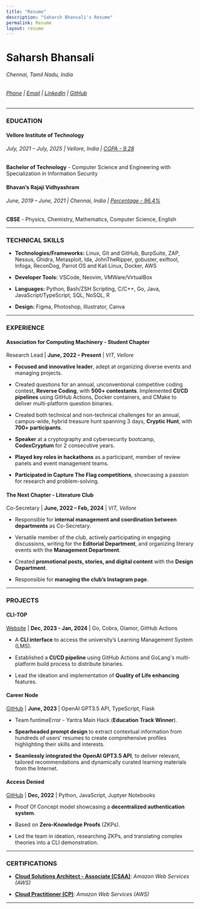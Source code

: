 ```yaml
---
title: "Resume"
description: "Saharsh Bhansali's Resume"
permalink: Resume
layout: resume
--- 
```


# Saharsh Bhansali  
###### Chennai, Tamil Nadu, India  
###### [Phone](tel:+919941286420) | [Email](mailto:saharsh.bhansali15@gmail.com) | [LinkedIn](https://linkedin.com/in/saharsh-bhansali) | [GitHub](https://github.com/saharshbhansali)
- - -
### EDUCATION

#### Vellore Institute of Technology

###### July, 2021 – July, 2025 | Vellore, India | <u>CGPA - 9.28</u>

**Bachelor of Technology** - Computer Science and Engineering with Specialization in Information Security

#### Bhavan’s Rajaji Vidhyashram

###### June, 2019 – June, 2021 | Chennai, India | <u>Percentage - 96.4%</u>

**CBSE** - Physics, Chemistry, Mathematics, Computer Science, English

- - -

### TECHNICAL SKILLS

-  **Technologies/Frameworks:** Linux, Git and GitHub, BurpSuite, ZAP,
  Nessus, Ghidra, Metasploit, Ida, JohnTheRipper, gobuster, exiftool,
  Infoga, ReconDog, Parrot OS and Kali Linux, Docker, AWS   

-  **Developer Tools:** VSCode, Neovim, VMWare/VirtualBox   

-  **Languages:** Python, Bash/ZSH Scripting, C/C++, Go, Java, JavaScript/TypeScript, SQL, NoSQL, R   

-  **Design:** Figma, Photoshop, Illustrator, Canva

- - -

### EXPERIENCE

#### Association for Computing Machinery - Student Chapter
  Research Lead | **June, 2022 – Present** | *VIT, Vellore* 

  -  **Focused and innovative leader**, adept at organizing diverse
    events and managing projects.

  -  Created questions for an annual, unconventional competitive coding
    contest, **Reverse Coding**, with **500+ contestants**. Implemented
    **CI/CD pipelines** using GitHub Actions, Docker containers, and
    CMake to deliver multi-platform question binaries.

  -  Created both technical and non-technical challenges for an annual,
    campus-wide, hybrid treasure hunt spanning 3 days, **Cryptic Hunt**,
    with **700+ participants**.

  -  **Speaker** at a cryptography and cybersecurity bootcamp,
    **CodexCryptum** for 2 consecutive years.

  -  **Played key roles in hackathons** as a participant, member of
    review panels and event management teams.

  -  **Participated in Capture The Flag competitions**, showcasing a
    passion for research and problem-solving.

#### The Next Chapter - Literature Club
  Co-Secretary | **June, 2022 – Feb, 2024** | *VIT, Vellore* 

  -  Responsible for **internal management and coordination between departments** as Co-Secretary.

  -  Versatile member of the club, actively participating in engaging
    discussions, writing for the **Editorial Department**, and
    organizing literary events with the **Management Department**.

  -  Created **promotional posts, stories, and digital content** with
    the **Design Department**.

  -  Responsible for **managing the club’s Instagram page**.


- - -

### PROJECTS

#### CLI-TOP
  [Website](https://cli-top.acmvit.in) | **Dec, 2023 - Jan, 2024** | Go, Cobra, Glamor, GitHub Actions

  -  A **CLI interface** to access the university’s Learning Management System (LMS).

  -  Established a **CI/CD pipeline** using GitHub Actions and GoLang's multi-platform build process to distribute binaries.

  -  Lead the ideation and implementation of **Quality of Life enhancing** features.

#### Career Node
  [GitHub](https://github.com/kaushalrathi24/funtimeError) | **June, 2023** | OpenAI GPT3.5 API, TypeScript, Flask

  -  Team funtimeError - Yantra Main Hack (**Education Track Winner**).

  -  **Spearheaded prompt design** to extract contextual information
    from hundreds of users’ resumes to create comprehensive profiles
    highlighting their skills and interests.

  -  **Seamlessly integrated the OpenAI GPT3.5 API**, to deliver
    relevant, tailored recommendations and dynamically curated learning
    materials from the Internet.

#### Access Denied
  [GitHub](https://github.com/ACM-VIT/accessDenied) | **Dec, 2022** | Python, JavaScript, Juptyer Notebooks

  -  Proof Of Concept model showcasing a **decentralized authentication
    system**.

  -  Based on **Zero-Knowledge Proofs** (ZKPs).

  -  Led the team in ideation, researching ZKPs, and translating complex
    theories into a CLI demonstration.

- - -

### CERTIFICATIONS

-  [**Cloud Solutions Architect - Associate (CSAA)**](https://www.credly.com/badges/dc22fd53-b367-4c97-b2ef-066a59371946/public_url): *Amazon Web Services (AWS)*

-  [**Cloud Practitioner (CP)**](https://www.credly.com/badges/d0f572c3-7d2c-416c-803d-4963611704f5/public_url): *Amazon Web Services (AWS)*


- - - 